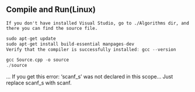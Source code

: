 ## Compile and Run(Linux)

```path
If you don't have installed Visual Studio, go to ./Algorithms dir, and there you can find the source file.
```
```cpp
sudo apt-get update
sudo apt-get install build-essential manpages-dev
Verify that the compiler is successfully installed: gcc --version
```
```cpp
gcc Source.cpp -o source
./source
```
...
If you get this error: ‘scanf_s’ was not declared in this scope... Just replace scanf_s with scanf.
